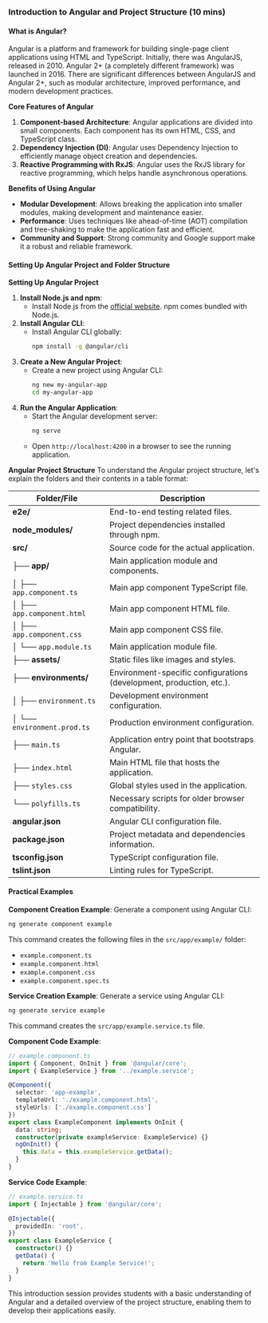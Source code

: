 ### Introduction to Angular and Project Structure (10 mins)

#### What is Angular?
Angular is a platform and framework for building single-page client applications using HTML and TypeScript. Initially, there was AngularJS, released in 2010. Angular 2+ (a completely different framework) was launched in 2016. There are significant differences between AngularJS and Angular 2+, such as modular architecture, improved performance, and modern development practices.

**Core Features of Angular**
1. **Component-based Architecture**: Angular applications are divided into small components. Each component has its own HTML, CSS, and TypeScript class.
2. **Dependency Injection (DI)**: Angular uses Dependency Injection to efficiently manage object creation and dependencies.
3. **Reactive Programming with RxJS**: Angular uses the RxJS library for reactive programming, which helps handle asynchronous operations.

**Benefits of Using Angular**
- **Modular Development**: Allows breaking the application into smaller modules, making development and maintenance easier.
- **Performance**: Uses techniques like ahead-of-time (AOT) compilation and tree-shaking to make the application fast and efficient.
- **Community and Support**: Strong community and Google support make it a robust and reliable framework.

#### Setting Up Angular Project and Folder Structure

**Setting Up Angular Project**
1. **Install Node.js and npm**:
   - Install Node.js from the [official website](https://nodejs.org/). npm comes bundled with Node.js.
2. **Install Angular CLI**:
   - Install Angular CLI globally:
     ```bash
     npm install -g @angular/cli
     ```
3. **Create a New Angular Project**:
   - Create a new project using Angular CLI:
     ```bash
     ng new my-angular-app
     cd my-angular-app
     ```
4. **Run the Angular Application**:
   - Start the Angular development server:
     ```bash
     ng serve
     ```
   - Open `http://localhost:4200` in a browser to see the running application.

**Angular Project Structure**
To understand the Angular project structure, let's explain the folders and their contents in a table format:

| Folder/File        | Description                                                                 |
|--------------------|-----------------------------------------------------------------------------|
| **e2e/**           | End-to-end testing related files.                                            |
| **node_modules/**  | Project dependencies installed through npm.                                  |
| **src/**           | Source code for the actual application.                                      |
| ├── **app/**       | Main application module and components.                                      |
| │   ├── `app.component.ts`  | Main app component TypeScript file.                               |
| │   ├── `app.component.html`| Main app component HTML file.                                      |
| │   ├── `app.component.css` | Main app component CSS file.                                       |
| │   └── `app.module.ts`     | Main application module file.                                      |
| ├── **assets/**    | Static files like images and styles.                                         |
| ├── **environments/** | Environment-specific configurations (development, production, etc.).    |
| │   ├── `environment.ts` | Development environment configuration.                               |
| │   └── `environment.prod.ts` | Production environment configuration.                         |
| ├── `main.ts`      | Application entry point that bootstraps Angular.                              |
| ├── `index.html`   | Main HTML file that hosts the application.                                    |
| ├── `styles.css`   | Global styles used in the application.                                        |
| └── `polyfills.ts` | Necessary scripts for older browser compatibility.                           |
| **angular.json**   | Angular CLI configuration file.                                               |
| **package.json**   | Project metadata and dependencies information.                                |
| **tsconfig.json**  | TypeScript configuration file.                                                |
| **tslint.json**    | Linting rules for TypeScript.                                                 |

#### Practical Examples

**Component Creation Example**:
Generate a component using Angular CLI:
```bash
ng generate component example
```
This command creates the following files in the `src/app/example/` folder:
- `example.component.ts`
- `example.component.html`
- `example.component.css`
- `example.component.spec.ts`

**Service Creation Example**:
Generate a service using Angular CLI:
```bash
ng generate service example
```
This command creates the `src/app/example.service.ts` file.

**Component Code Example**:
```typescript
// example.component.ts
import { Component, OnInit } from '@angular/core';
import { ExampleService } from '../example.service';

@Component({
  selector: 'app-example',
  templateUrl: './example.component.html',
  styleUrls: ['./example.component.css']
})
export class ExampleComponent implements OnInit {
  data: string;
  constructor(private exampleService: ExampleService) {}
  ngOnInit() {
    this.data = this.exampleService.getData();
  }
}
```

**Service Code Example**:
```typescript
// example.service.ts
import { Injectable } from '@angular/core';

@Injectable({
  providedIn: 'root',
})
export class ExampleService {
  constructor() {}
  getData() {
    return 'Hello from Example Service!';
  }
}
```

This introduction session provides students with a basic understanding of Angular and a detailed overview of the project structure, enabling them to develop their applications easily.
